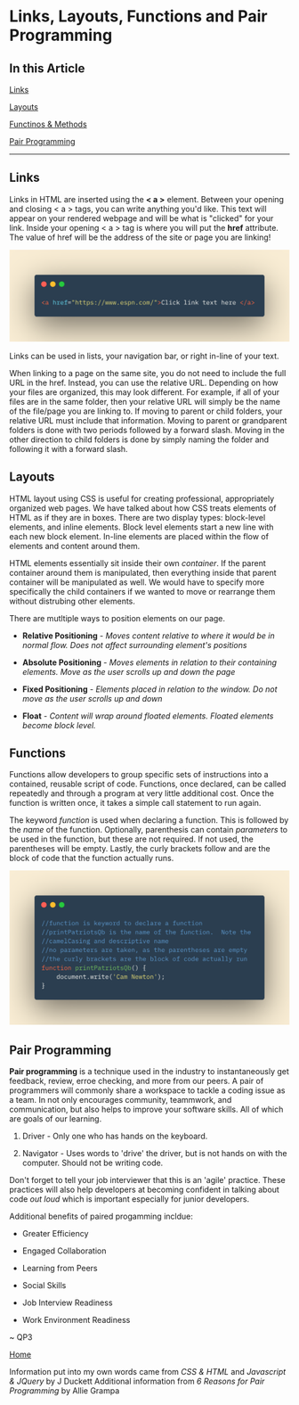 # Links, Layouts, Functions and Pair Programming

## In this Article

[Links](#topic1)

[Layouts](#topic2)

[Functinos & Methods](#topic3)

[Pair Programming](#topic4)

---

<a name="topic1"></a>

## Links

Links in HTML are inserted using the **< a >** element.  Between your opening and closing < a > tags, you can write anything you'd like.  This text will appear on your rendered webpage and will be what is "clicked" for your link.  Inside your opening < a > tag is where you will put the **href** attribute.  The value of href will be the address of the site or page you are linking!

![Link Tag](../images/linktag.png)

<a name="topic2"></a>

Links can be used in lists, your navigation bar, or right in-line of your text.  

When linking to a page on the same site, you do not need to include the full URL in the href.  Instead, you can use the relative URL.  Depending on how your files are organized, this may look different.  For example, if all of your files are in the same folder, then your relative URL will simply be the name of the file/page you are linking to.  If moving to parent or child folders, your relative URL must include that information.  Moving to parent or grandparent folders is done with two periods followed by a forward slash.  Moving in the other direction to child folders is done by simply naming the folder and following it with a forward slash.  

## Layouts

HTML layout using CSS is useful for creating professional, appropriately organized web pages.  We have talked about how CSS treats elements of HTML as if they are in boxes.  There are two display types: block-level elements, and inline elements.  Block level elements start a new line with each new block element.  In-line elements are placed within the flow of elements and content around them.  

HTML elements essentially sit inside their own *container*.  If the parent container around them is manipulated, then everything inside that parent container will be manipulated as well.  We would have to specify more specifically the child containers if we wanted to move or rearrange them without distrubing other elements.  

There are mutltiple ways to position elements on our page. 

* **Relative Positioning** - *Moves content relative to where it would be in normal flow.  Does not affect surrounding element's positions*

* **Absolute Positioning** - *Moves elements in relation to their containing elements.  Move as the user scrolls up and down the page*

* **Fixed Positioning** - *Elements placed in relation to the window.  Do not move as the user scrolls up and down*

* **Float** - *Content will wrap around floated elements. Floated elements become block level.*

<a name="topic3"></a>

## Functions

Functions allow developers to group specific sets of instructions into a contained, reusable script of code.  Functions, once declared, can be called repeatedly and through a program at very little additional cost.  Once the function is written once, it takes a simple call statement to run again.  

The keyword *function* is used when declaring a function.  This is followed by the *name* of the function.  Optionally, parenthesis can contain *parameters* to be used in the function, but these are not required.  If not used, the parentheses will be empty. Lastly, the curly brackets follow and are the block of code that the function actually runs.  

![Function Info](../images/functioninfo.png)

<a name="topic4"></a>

## Pair Programming

**Pair programming** is a technique used in the industry to instantaneously get feedback, review, erroe checking, and more from our peers. A pair of programmers will commonly share a workspace to tackle a coding issue as a team.  In not only encourages community, teammwork, and communication, but also helps to improve your software skills.  All of which are goals of our learning.  

1. Driver - Only one who has hands on the keyboard. 

2. Navigator - Uses words to 'drive' the driver, but is not hands on with the computer.  Should not be writing code.

Don't forget to tell your job interviewer that this is an 'agile' practice. These practices will also help developers at becoming confident in talking about code *out loud* which is important especially for junior developers.  

Additional benefits of paired progamming incldue:

* Greater Efficiency

* Engaged Collaboration

* Learning from Peers

* Social Skills

* Job Interview Readiness

* Work Environment Readiness

~ QP3

[Home](../README.md)

Information put into my own words came from *CSS & HTML* and *Javascript & JQuery* by J Duckett
Additional information from *6 Reasons for Pair Programming* by Allie Grampa
